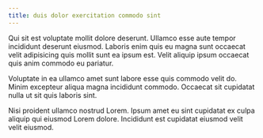 ```yaml
---
title: duis dolor exercitation commodo sint
---
```


Qui sit est voluptate mollit dolore deserunt. Ullamco esse aute tempor incididunt deserunt eiusmod. Laboris enim quis eu magna sunt occaecat velit adipisicing quis mollit sunt ea ipsum est. Velit aliquip ipsum occaecat quis anim commodo eu pariatur.

Voluptate in ea ullamco amet sunt labore esse quis commodo velit do. Minim excepteur aliqua magna incididunt commodo. Occaecat sit cupidatat nulla ut sit quis laboris sint.

Nisi proident ullamco nostrud Lorem. Ipsum amet eu sint cupidatat ex culpa aliquip qui eiusmod Lorem dolore. Incididunt est cupidatat eiusmod velit velit eiusmod.
